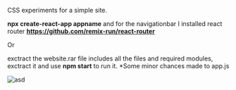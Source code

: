 CSS experiments for a simple site.

<strong>npx create-react-app appname</strong> 
and for the navigationbar I installed react router <strong>https://github.com/remix-run/react-router</strong>

Or

exctract the website.rar file includes all the files and required modules, exctract it and use <strong>npm start</strong> to run it.
*Some minor chances made to app.js

![asd](https://user-images.githubusercontent.com/99166139/163399451-33032fb0-5558-4eb5-930b-300059f49b78.gif)


